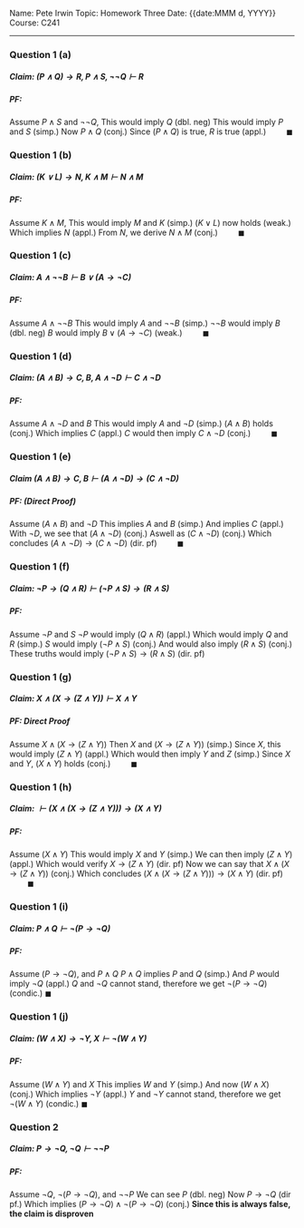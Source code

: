 Name: Pete Irwin
Topic: Homework Three
Date: {{date:MMM d, YYYY}}
Course: C241

---

### Question 1 (a)
##### Claim: $(P \land Q) \rightarrow R, P \land S ,\lnot \lnot Q \vdash R$

##### PF: 
Assume $P \land S$ and $\lnot \lnot Q$, 
This would imply $Q$ (dbl. neg)
This would imply $P$ and $S$ (simp.)
Now $P \land Q$ (conj.)
Since $(P \land Q)$ is true, $R$ is true (appl.) $\qquad \blacksquare$ 

### Question 1 (b)
##### Claim: $(K \lor L) \rightarrow N, K \land M \vdash N \land M$

##### PF: 
Assume $K \land M$,
This would imply $M$ and $K$ (simp.)
($K \lor L$) now holds (weak.)
Which implies $N$ (appl.)
From $N$, we derive $N \land M$ (conj.) $\qquad \blacksquare$

### Question 1 (c)
##### Claim: $A \land \lnot \lnot B \vdash B \lor (A \rightarrow \lnot C)$

##### PF:
Assume $A \land \lnot \lnot B$
This would imply $A$ and $\lnot \lnot B$ (simp.)
$\lnot \lnot B$ would imply $B$ (dbl. neg)
$B$ would imply $B \lor (A \rightarrow \lnot C)$ (weak.) $\qquad \blacksquare$

### Question 1 (d)
##### Claim: $(A \land B) \rightarrow C, B, A \land \lnot D \vdash C \land \lnot D$

##### PF: 
Assume $A \land \lnot D$ and $B$
This would imply $A$ and $\lnot D$ (simp.)
$(A \land B)$ holds (conj.)
Which implies $C$ (appl.)
$C$ would then imply $C \land \lnot D$ (conj.) $\qquad \blacksquare$

### Question 1 (e)
##### Claim $(A \land B) \rightarrow C, B \vdash (A \land \lnot D) \rightarrow (C \land \lnot D)$

##### PF: (Direct Proof)
Assume $(A \land B)$ and $\lnot D$
This implies $A$ and $B$ (simp.)
And implies $C$ (appl.)
With $\lnot D$, we see that $(A \land \lnot D)$ (conj.)
Aswell as $(C \land \lnot D)$ (conj.)
Which concludes $(A \land \lnot D) \rightarrow (C \land \lnot D)$ (dir. pf) $\qquad \blacksquare$

### Question 1 (f)
##### Claim: $\lnot P \rightarrow (Q \land R) \vdash (\lnot P \land S) \rightarrow (R \land S)$

##### PF:
Assume $\lnot P$ and $S$
$\lnot P$ would imply $(Q \land R)$ (appl.)
Which would imply $Q$ and $R$ (simp.)
$S$ would imply $(\lnot P \land S)$ (conj.)
And would also imply $(R \land S)$ (conj.)
These truths would imply $(\lnot P \land S) \rightarrow (R \land S)$ (dir. pf)


### Question 1 (g)
##### Claim: $X \land (X \rightarrow (Z \land Y)) \vdash X \land Y$

##### PF: Direct Proof
Assume $X \land (X \rightarrow (Z \land Y))$
Then $X$ and $(X \rightarrow (Z \land Y))$ (simp.)
Since $X$, this would imply $(Z \land Y)$ (appl.)
Which would then imply $Y$ and $Z$ (simp.)
Since $X$ and $Y$, $(X \land Y)$ holds (conj.) $\qquad \blacksquare$



### Question 1 (h)
##### Claim: $\vdash (X \land (X \rightarrow (Z \land Y))) \rightarrow (X \land Y)$

##### PF: 
Assume $(X \land Y)$
This would imply $X$ and $Y$ (simp.)
We can then imply $(Z \land Y)$ (appl.)
Which would verify $X \rightarrow (Z \land Y)$ (dir. pf)
Now we can say that $X \land (X \rightarrow (Z \land Y))$ (conj.)
Which concludes $(X \land (X \rightarrow (Z \land Y))) \rightarrow (X \land Y)$ (dir. pf) $\qquad \blacksquare$


### Question 1 (i)
##### Claim: $P \land Q \vdash \lnot (P \rightarrow \lnot Q)$

##### PF:
Assume $(P \rightarrow \lnot Q)$, and $P \land Q$
$P \land Q$ implies $P$ and $Q$ (simp.)
And $P$ would imply $\lnot Q$ (appl.)
$Q$ and $\lnot Q$ cannot stand, therefore we get $\lnot (P \rightarrow \lnot Q)$ (condic.) $\blacksquare$


### Question 1 (j)
##### Claim: $(W \land X) \rightarrow \lnot Y, X \vdash \lnot (W \land Y)$

##### PF: 
Assume $(W \land Y)$ and $X$
This implies $W$ and $Y$ (simp.)
And now $(W \land X)$ (conj.)
Which implies $\lnot Y$ (appl.)
$Y$ and $\lnot Y$ cannot stand, therefore we get $\lnot (W \land Y)$ (condic.) $\blacksquare$

### Question 2

##### Claim: $P \rightarrow \lnot Q, \lnot Q \vdash \lnot \lnot P$

##### PF:
Assume $\lnot Q$, $\lnot (P \rightarrow \lnot Q)$, and $\lnot \lnot P$
We can see $P$ (dbl. neg)
Now $P \rightarrow \lnot Q$ (dir pf.)
Which implies $(P \rightarrow \lnot Q) \land \lnot (P \rightarrow \lnot Q)$ (conj.)
**Since this is always false, the claim is disproven**

